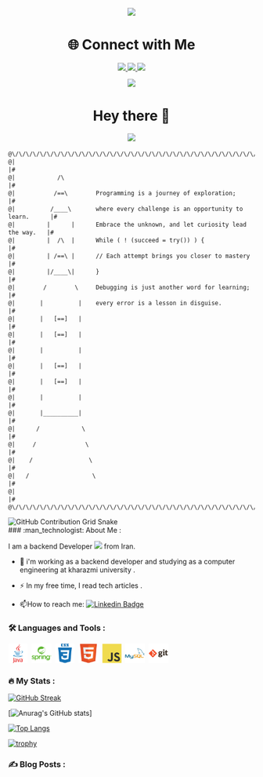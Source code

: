 <p align="center">
  <img src="https://i.giphy.com/media/Tgw604MyLJnDtbi4t0/giphy.gif" width="100"/>
</p>

<h1 align="center">🌐 Connect with Me</h1>

<p align="center">
  <a href="https://www.linkedin.com/in/morteza-mahdi-zadeh-2a0090303?utm_source=share&utm_campaign=share_via&utm_content=profile&utm_medium=android_app">
    <img src="https://img.shields.io/badge/LinkedIn-blue?style=for-the-badge&logo=LinkedIn&logoColor=white"/>
  </a>
  <a href="mailto:ali16mar15couples@gmail.com">
    <img src="https://img.shields.io/badge/Gmail-red?style=for-the-badge&logo=gmail&logoColor=white"/>
  </a>
  <a href="http://t.me/m_mhzd">
    <img src="https://img.shields.io/badge/Telegram-blue?style=for-the-badge&logo=Telegram&logoColor=white"/>
  </a>
</p>

<p align="center">
  <img src="https://komarev.com/ghpvc/?username=morteza363831&style=flat-square&color=blue"/>
</p>

<h1 align="center">Hey there 👋</h1>

<p align="center">
  <img src="https://media3.giphy.com/media/iheC31U2y32TZdWw7P/giphy.gif?cid=6c09b952mrxcnc94ixuueh10ntnxhvetk5y1vizehf4dpmk0&ep=v1_internal_gif_by_id&rid=giphy.gif&ct=g"/>
</p>

```
@\/\/\/\/\/\/\/\/\/\/\/\/\/\/\/\/\/\/\/\/\/\/\/\/\/\/\/\/\/\/\/\/\/\/\/\/\/\/\/\/#
@|                                                                              |#
@|            /\                                                                |#
@|           /==\        Programming is a journey of exploration;               |#
@|          /____\       where every challenge is an opportunity to learn.      |#
@|         |      |      Embrace the unknown, and let curiosity lead the way.   |#
@|         |  /\  |      While ( ! (succeed = try()) ) {                        |#
@|         | /==\ |      // Each attempt brings you closer to mastery           |#
@|         |/____\|      }                                                      |#
@|        /        \     Debugging is just another word for learning;           |#
@|       |          |    every error is a lesson in disguise.                   |#
@|       |   [==]   |                                                           |#
@|       |   [==]   |                                                           |#
@|       |          |                                                           |#
@|       |   [==]   |                                                           |#
@|       |   [==]   |                                                           |#
@|       |          |                                                           |#
@|       |__________|                                                           |#
@|      /            \                                                          |#
@|     /              \                                                         |#
@|    /                \                                                        |#
@|   /                  \                                                       |#
@|                                                                              |#
@\/\/\/\/\/\/\/\/\/\/\/\/\/\/\/\/\/\/\/\/\/\/\/\/\/\/\/\/\/\/\/\/\/\/\/\/\/\/\/\/#
```
<div align="center">

</div>

<div>
  <picture>
  <source media="(prefers-color-scheme: dark)" srcset="https://raw.githubusercontent.com/Morteza363831/Morteza363831/345e37e89862c5d32b939b5e2667295489a37014/github-contribution-grid-snake-dark.svg" />
  
  <img alt="GitHub Contribution Grid Snake" src="https://raw.githubusercontent.com/morteza363831/morteza363831/output/dist/github-contribution-grid-snake.svg" />
</picture>
</div>
### :man_technologist: About Me :

I am a backend Developer <img src="https://media.giphy.com/media/WUlplcMpOCEmTGBtBW/giphy.gif" width="30"> from Iran.

- :telescope: i'm working as a backend developer and studying as a computer engineering at kharazmi university .

- :zap: In my free time, I read tech articles .

- :mailbox:How to reach me: [![Linkedin Badge](https://img.shields.io/badge/morteza363831-blue?style=for-the-badge&logo=LinkedIn&logoColor=white
)](https://www.linkedin.com/in/morteza-mahdi-zadeh-2a0090303?utm_source=share&utm_campaign=share_via&utm_content=profile&utm_medium=android_app)

### :hammer_and_wrench: Languages and Tools :

<div>
  <img src="https://github.com/devicons/devicon/blob/master/icons/java/java-original-wordmark.svg" title="Java" alt="Java" width="40" height="40"/>&nbsp;
  <img src="https://github.com/devicons/devicon/blob/master/icons/spring/spring-original-wordmark.svg" title="Spring" alt="Spring" width="40" height="40"/>&nbsp;
  <img src="https://github.com/devicons/devicon/blob/master/icons/css3/css3-plain-wordmark.svg"  title="CSS3" alt="CSS" width="40" height="40"/>&nbsp;
  <img src="https://github.com/devicons/devicon/blob/master/icons/html5/html5-original.svg" title="HTML5" alt="HTML" width="40" height="40"/>&nbsp;
  <img src="https://github.com/devicons/devicon/blob/master/icons/javascript/javascript-original.svg" title="JavaScript" alt="JavaScript" width="40" height="40"/>&nbsp;
  <img src="https://github.com/devicons/devicon/blob/master/icons/mysql/mysql-original-wordmark.svg" title="MySQL"  alt="MySQL" width="40" height="40"/>&nbsp;
  <img src="https://github.com/devicons/devicon/blob/master/icons/git/git-original-wordmark.svg" title="Git" **alt="Git" width="40" height="40"/>
</div>

### :fire: My Stats :

[![GitHub Streak](https://streak-stats.demolab.com/?user=Morteza363831&theme=dark&date_format=j%20M%5B%20Y%5D&exclude_days=Sun%2CMon%2CTue%2CWed%2CThu%2CFri%2CSat)](https://git.io/streak-stats)

[![Anurag's GitHub stats](https://github-readme-stats.vercel.app/api?username=morteza363831&show_icons=true&theme=highcontrast)]

[![Top Langs](https://github-readme-stats.vercel.app/api/top-langs/?username=morteza363831&layout=compact&theme=vision-friendly-dark)](https://github.com/anuraghazra/github-readme-stats)

[![trophy](https://github-profile-trophy.vercel.app/?username=morteza363831&theme=onedark)](https://github.com/ryo-ma/github-profile-trophy)


### :writing_hand: Blog Posts :

<!--
**Morteza363831/Morteza363831** is a ✨ _special_ ✨ repository because its `README.md` (this file) appears on your GitHub profile.

Here are some ideas to get you started:

- 🔭 I’m currently working on ...
- 🌱 I’m currently learning ...
- 👯 I’m looking to collaborate on ...
- 🤔 I’m looking for help with ...
- 💬 Ask me about ...
- 📫 How to reach me: ...
- 😄 Pronouns: ...
- ⚡ Fun fact: ...
-->
